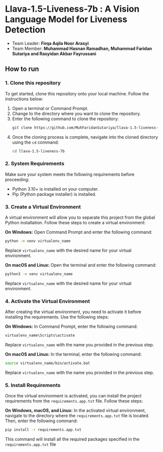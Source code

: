 # Llava-1.5-Liveness-7b : A Vision Language Model for Liveness Detection

- Team Leader: <b>Firqa Aqila Noor Arasyi</b>
- Team Member: <b>Muhammad Hasnan Ramadhan, Muhammad Faridan Sutariya and Rasyidan Akbar Fayrussani</b>

## How to run

### 1. Clone this repository
To get started, clone this repository onto your local machine. Follow the instructions below:

1. Open a terminal or Command Prompt.
2. Change to the directory where you want to clone the repository.
3. Enter the following command to clone the repository:
   ```bash
   git clone https://github.com/MuhFaridanSutariya/llava-1.5-liveness-7b.git
   ```
4. Once the cloning process is complete, navigate into the cloned directory using the `cd` command:
   ```bash
   cd llava-1.5-liveness-7b
   ```

### 2. System Requirements
Make sure your system meets the following requirements before proceeding:
- Python 3.10+ is installed on your computer.
- Pip (Python package installer) is installed.


### 3. Create a Virtual Environment
A virtual environment will allow you to separate this project from the global Python installation. Follow these steps to create a virtual environment:

**On Windows:**
Open Command Prompt and enter the following command:
```bash
python -m venv virtualenv_name
```
Replace `virtualenv_name` with the desired name for your virtual environment.

**On macOS and Linux:**
Open the terminal and enter the following command:
```bash
python3 -m venv virtualenv_name
```
Replace `virtualenv_name` with the desired name for your virtual environment.

### 4. Activate the Virtual Environment
After creating the virtual environment, you need to activate it before installing the requirements. Use the following steps:

**On Windows:**
In Command Prompt, enter the following command:
```bash
virtualenv_name\Scripts\activate
```
Replace `virtualenv_name` with the name you provided in the previous step.

**On macOS and Linux:**
In the terminal, enter the following command:
```bash
source virtualenv_name/bin/activate.bat
```
Replace `virtualenv_name` with the name you provided in the previous step.

### 5. Install Requirements
Once the virtual environment is activated, you can install the project requirements from the `requirements.app.txt` file. Follow these steps:

**On Windows, macOS, and Linux:**
In the activated virtual environment, navigate to the directory where the `requirements.app.txt` file is located. Then, enter the following command:
```bash
pip install -r requirements.app.txt
```
This command will install all the required packages specified in the `requirements.app.txt` file 
